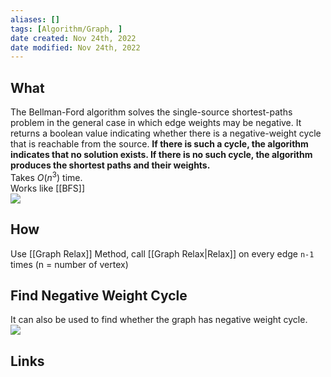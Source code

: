 ```yaml
---
aliases: []
tags: [Algorithm/Graph, ] 
date created: Nov 24th, 2022
date modified: Nov 24th, 2022
---
```


## What
The Bellman-Ford algorithm solves the single-source shortest-paths problem in the general case in which edge weights may be negative. It returns a boolean value indicating whether there is a negative-weight cycle that is reachable from the source. **If there is such a cycle, the algorithm indicates that no solution exists. If there is no such cycle, the algorithm produces the shortest paths and their weights.**  
Takes $O(n^{3})$ time.  
Works like [[BFS]]  
![](https://img.ynchen.me/2022/11/b47ea8e6cc568208abac7ed690350868.webp)

## How
Use [[Graph Relax]] Method, call [[Graph Relax|Relax]] on every edge `n-1` times (n = number of vertex)

## Find Negative Weight Cycle
It can also be used to find whether the graph has negative weight cycle.  
![](https://img.ynchen.me/2022/11/b5dab1fef08af5689cd1ac9da5ed64c6.webp)

## Links